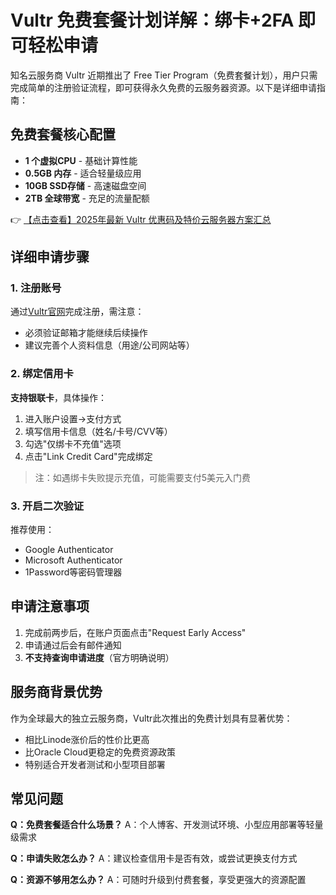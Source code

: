 # Vultr 免费套餐计划详解：绑卡+2FA 即可轻松申请

知名云服务商 Vultr 近期推出了 Free Tier Program（免费套餐计划），用户只需完成简单的注册验证流程，即可获得永久免费的云服务器资源。以下是详细申请指南：

## 免费套餐核心配置

- **1 个虚拟CPU** - 基础计算性能
- **0.5GB 内存** - 适合轻量级应用
- **10GB SSD存储** - 高速磁盘空间
- **2TB 全球带宽** - 充足的流量配额

👉 [【点击查看】2025年最新 Vultr 优惠码及特价云服务器方案汇总](https://bit.ly/VuLtr)

## 详细申请步骤

### 1. 注册账号
通过[Vultr官网](https://bit.ly/VuLtr)完成注册，需注意：
- 必须验证邮箱才能继续后续操作
- 建议完善个人资料信息（用途/公司网站等）

### 2. 绑定信用卡
**支持银联卡**，具体操作：
1. 进入账户设置→支付方式
2. 填写信用卡信息（姓名/卡号/CVV等）
3. 勾选"仅绑卡不充值"选项
4. 点击"Link Credit Card"完成绑定

> 注：如遇绑卡失败提示充值，可能需要支付5美元入门费

### 3. 开启二次验证
推荐使用：
- Google Authenticator
- Microsoft Authenticator
- 1Password等密码管理器

## 申请注意事项

1. 完成前两步后，在账户页面点击"Request Early Access"
2. 申请通过后会有邮件通知
3. **不支持查询申请进度**（官方明确说明）

## 服务商背景优势

作为全球最大的独立云服务商，Vultr此次推出的免费计划具有显著优势：
- 相比Linode涨价后的性价比更高
- 比Oracle Cloud更稳定的免费资源政策
- 特别适合开发者测试和小型项目部署

## 常见问题

**Q：免费套餐适合什么场景？**
A：个人博客、开发测试环境、小型应用部署等轻量级需求

**Q：申请失败怎么办？**
A：建议检查信用卡是否有效，或尝试更换支付方式

**Q：资源不够用怎么办？**
A：可随时升级到付费套餐，享受更强大的资源配置
